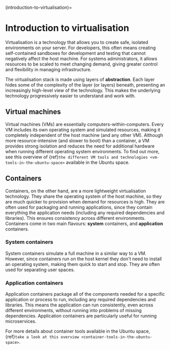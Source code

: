 (introduction-to-virtualisation)=
# Introduction to virtualisation

Virtualisation is a technology that allows you to create safe, isolated environments on your server. For developers, this often means creating self-contained sandboxes for development and testing that cannot negatively affect the host machine. For systems administrators, it allows resources to be scaled to meet changing demand, giving greater control and flexibility in managing infrastructure.

The virtualisation stack is made using layers of **abstraction**. Each layer hides some of the complexity of the layer (or layers) beneath, presenting an increasingly high-level view of the technology. This makes the underlying technology progressively easier to understand and work with. 

## Virtual machines

Virtual machines (VMs) are essentially computers-within-computers. Every VM includes its own operating system and simulated resources, making it completely independent of the host machine (and any other VM). Although more resource-intensive (and slower to boot) than a container, a VM provides strong isolation and reduces the need for additional hardware when running different operating system environments. To find out more, see this overview of {ref}`the different VM tools and technologies <vm-tools-in-the-ubuntu-space>` available in the Ubuntu space.

## Containers

Containers, on the other hand, are a more lightweight virtualisation technology. They share the operating system of the host machine, so they are much quicker to provision when demand for resources is high. They are often used for packaging and running applications, since they contain everything the application needs (including any required dependencies and libraries). This ensures consistency across different environments. Containers come in two main flavours: **system** containers, and **application** containers.

### System containers

System containers simulate a full machine in a similar way to a VM. However, since containers run on the host kernel they don't need to install an operating system, making them quick to start and stop. They are often used for separating user spaces.

### Application containers

Application containers package all of the components needed for a specific application or process to run, including any required dependencies and libraries. This means the application can run consistently, even across different environments, without running into problems of missing dependencies. Application containers are particularly useful for running microservices.

For more details about container tools available in the Ubuntu space, {ref}`take a look at this overview <container-tools-in-the-ubuntu-space>`.
